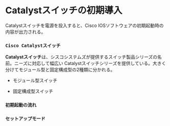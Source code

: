 # Catalystスイッチの初期導入
Catalystスイッチを電源を投入すると、Cisco IOSソフトウェアの初期起動時の内容が出力される。

### `Cisco Catalystスイッチ`
**Catalystスイッチ**は、シスコシステムズが提供するスイッチ製品シリーズの名前。ニーズに対応して幅広い Catalystスイッチシリーズを提供している。大きく分けてモジュール型と固定構成型の2種類に分かれる。

- モジュール型スイッチ

- 固定構成型スイッチ

### `初期起動の流れ`

### `セットアップモード`
